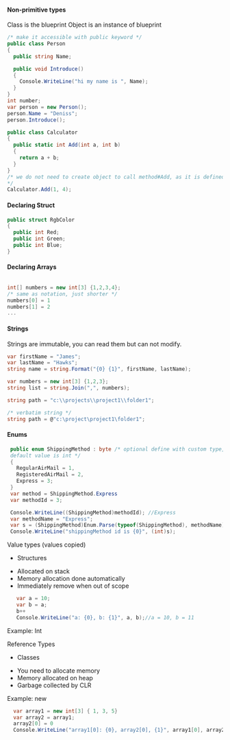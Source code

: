 #### Non-primitive types

Class  is the blueprint
Object is an instance of blueprint

```csharp
/* make it accessible with public keyword */
public class Person
{
  public string Name;

  public void Introduce()
  {
    Console.WriteLine("hi my name is ", Name);
  }
}
int number;
var person = new Person();
person.Name = "Deniss";
person.Introduce();

```

```csharp
public class Calculator
{
  public static int Add(int a, int b)
  {
    return a + b;
  }
}
/* we do not need to create object to call method#Add, as it is defined as static.
*/
Calculator.Add(1, 4);
```

#### Declaring Struct

```csharp
public struct RgbColor
{
  public int Red;
  public int Green;
  public int Blue;
}
```

#### Declaring Arrays

```csharp

int[] numbers = new int[3] {1,2,3,4};
/* same as notation, just shorter */
numbers[0] = 1
numbers[1] = 2
...
```
#### Strings
Strings are immutable, you can read them but can not modify.

```csharp
var firstName = "James";
var lastName = "Hawks";
string name = string.Format("{0} {1}", firstName, lastName);

var numbers = new int[3] {1,2,3};
string list = string.Join(",", numbers);

string path = "c:\\projects\\project1\\folder1";

/* verbatim string */
string path = @"c:\project\project1\folder1";
```

#### Enums

```csharp
 public enum ShippingMethod : byte /* optional define with custom type,
 default value is int */
 {
   RegularAirMail = 1,
   RegisteredAirMail = 2,
   Express = 3;
 }
 var method = ShippingMethod.Express
 var methodId = 3;

 Console.WriteLine((ShippingMethod)methodId); //Express
 var methodName = "Express";
 var s = (ShippingMethod)Enum.Parse(typeof(ShippingMethod), methodName);
 Console.WriteLine("shippingMethod id is {0}", (int)s);
```


Value types (values copied)
 - Structures
 * Allocated on stack
 * Memory allocation done automatically
 * Immediately remove when out of scope

 ```csharp
    var a = 10;
    var b = a;
    b++
    Console.WriteLine("a: {0}, b: {1}", a, b);//a = 10, b = 11
 ```

Example: Int

Reference Types
- Classes
* You need to allocate memory
* Memory allocated on heap
* Garbage collected by CLR

Example: new

```csharp
  var array1 = new int[3] { 1, 3, 5}
  var array2 = array1;
  array2[0] = 0
  Console.WriteLine("array1[0]: {0}, array2[0], {1}", array1[0], array2[0]);
```